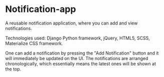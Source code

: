 # Notification-app
A reusable notification application, where you can add and view notifications.


Technologies used: Django Python framework, jQuery, HTML5, SCSS, Materialize CSS framework.

One can add a notification by pressing the "Add Notification" button and it will immediately be updated on the UI. The notifications are arranged chronologically, which essentially means the latest ones will be shown at the top.
